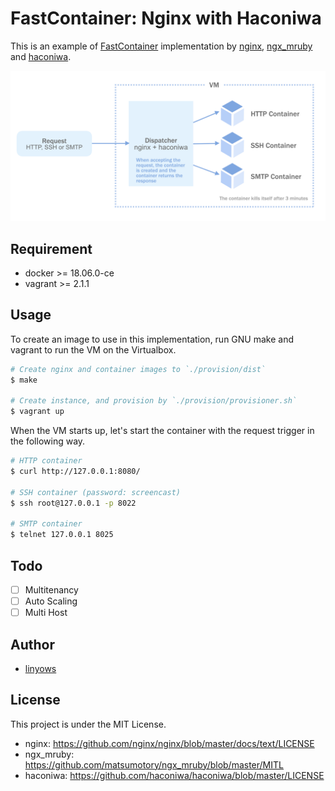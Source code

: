 FastContainer: Nginx with Haconiwa
==

This is an example of [FastContainer][fastcontainer] implementation by [nginx][nginx], [ngx_mruby][ngx_mruby] and [haconiwa][haconiwa].

[fastcontainer]: https://speakerdeck.com/matsumoto_r/fastcontainer-at-iot38
[nginx]: https://github.com/nginx/nginx
[ngx_mruby]: https://github.com/matsumotory/ngx_mruby
[haconiwa]: https://github.com/haconiwa/haconiwa

![overview](misc/overview-fig.png)

Requirement
--

- docker >= 18.06.0-ce
- vagrant >= 2.1.1

Usage
--

To create an image to use in this implementation, run GNU make and vagrant to run the VM on the Virtualbox.

```sh
# Create nginx and container images to `./provision/dist`
$ make

# Create instance, and provision by `./provision/provisioner.sh`
$ vagrant up
```

When the VM starts up, let's start the container with the request trigger in the following way.

```sh
# HTTP container
$ curl http://127.0.0.1:8080/

# SSH container (password: screencast)
$ ssh root@127.0.0.1 -p 8022

# SMTP container
$ telnet 127.0.0.1 8025
```

Todo
--

- [ ] Multitenancy
- [ ] Auto Scaling
- [ ] Multi Host

Author
--

- [linyows][linyows]

[linyows]: https://github.com/linyows

License
--

This project is under the MIT License.

- nginx: https://github.com/nginx/nginx/blob/master/docs/text/LICENSE
- ngx_mruby: https://github.com/matsumotory/ngx_mruby/blob/master/MITL
- haconiwa: https://github.com/haconiwa/haconiwa/blob/master/LICENSE
